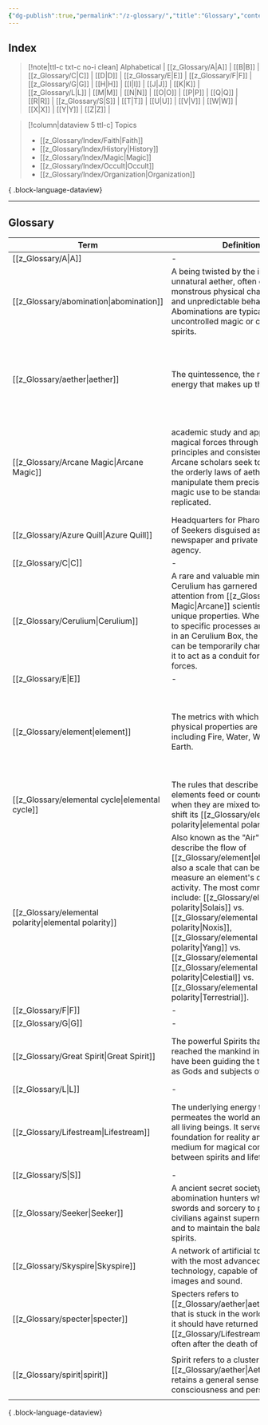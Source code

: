 ```yaml
---
{"dg-publish":true,"permalink":"/z-glossary/","title":"Glossary","contentClasses":"","tags":["homepages"],"dgShowInlineTitle":true,"noteIcon":null}
---
```


## Index
>[!note|ttl-c txt-c no-i clean] Alphabetical
| [[z_Glossary/A\|A]] | [[B\|B]] | [[z_Glossary/C\|C]] | [[D\|D]] | [[z_Glossary/E\|E]] | [[z_Glossary/F\|F]] | [[z_Glossary/G\|G]] | [[H\|H]] | [[I\|I]] | [[J\|J]] | [[K\|K]] | [[z_Glossary/L\|L]] | [[M\|M]] | [[N\|N]] | [[O\|O]] | [[P\|P]] | [[Q\|Q]] | [[R\|R]] | [[z_Glossary/S\|S]] | [[T\|T]] | [[U\|U]] | [[V\|V]] | [[W\|W]] | [[X\|X]] | [[Y\|Y]] | [[Z\|Z]] |

>[!column|dataview 5 ttl-c] Topics
> - [[z_Glossary/Index/Faith\|Faith]]
> - [[z_Glossary/Index/History\|History]]
> - [[z_Glossary/Index/Magic\|Magic]]
> - [[z_Glossary/Index/Occult\|Occult]]
> - [[z_Glossary/Index/Organization\|Organization]]
> 
{ .block-language-dataview}

---
## Glossary 


| Term                                                     | Definition                                                                                                                                                                                                                                                                                                                                                                              | Topic                                                                                                                                                 | Aliases                                                                                                        |
| -------------------------------------------------------- | --------------------------------------------------------------------------------------------------------------------------------------------------------------------------------------------------------------------------------------------------------------------------------------------------------------------------------------------------------------------------------------- | ----------------------------------------------------------------------------------------------------------------------------------------------------- | -------------------------------------------------------------------------------------------------------------- |
| [[z_Glossary/A\|A]]                                   | \-                                                                                                                                                                                                                                                                                                                                                                                      | \-                                                                                                                                                    | \-                                                                                                             |
| [[z_Glossary/abomination\|abomination]]               | A being twisted by the influence of unnatural aether, often exhibiting monstrous physical characteristics and unpredictable behavior. Abominations are typically a result of uncontrolled magic or corrupted spirits.                                                                                                                                                                   | <ul><li>[[z_Glossary/Index/Occult.md\\|Occult]]</li></ul>                                                                                             | monster                                                                                                        |
| [[z_Glossary/aether\|aether]]                         | The quintessence, the most basic energy that makes up the world.                                                                                                                                                                                                                                                                                                                        | <ul><li>[[z_Glossary/Index/Faith.md\\|Faith]]</li><li>[[z_Glossary/Index/Magic.md\\|Magic]]</li></ul>                                                 | aether, aether energy, energy, spiritual energy, spirit energy, quintessence, Qi, Prana                        |
| [[z_Glossary/Arcane Magic\|Arcane Magic]]             | academic study and application of magical forces through scientific principles and consistent results. Arcane scholars seek to understand the orderly laws of aether and manipulate them precisely, allowing magic use to be standardized and replicated.                                                                                                                               | <ul><li>[[z_Glossary/Index/Magic.md\\|Magic]]</li></ul>                                                                                               | Arcane, Arcane school of magic, Arcane scholar, Arcane mage, Arcane Technology                                 |
| [[z_Glossary/Azure Quill\|Azure Quill]]               | Headquarters for Pharousian chapter of Seekers disguised as a newspaper and private investigation agency.                                                                                                                                                                                                                                                                               | <ul><li>[[z_Glossary/Index/Organization.md\\|Organization]]</li></ul>                                                                                 | \-                                                                                                             |
| [[z_Glossary/C\|C]]                                   | \-                                                                                                                                                                                                                                                                                                                                                                                      | \-                                                                                                                                                    | \-                                                                                                             |
| [[z_Glossary/Cerulium\|Cerulium]]                     | A rare and valuable mineral, Cerulium has garnered significant attention from [[z_Glossary/Arcane Magic\|Arcane]] scientists for its unique properties. When subjected to specific processes and stablized in an Cerulium Box, the power stone can be temporarily charged, allowing it to act as a conduit for magical forces.                                                                     | <ul><li>[[z_Glossary/Index/Magic.md\\|Magic]]</li></ul>                                                                                               | Cerulium Box, Arcane Stone, Power Stone, Cerulium Technology                                                   |
| [[z_Glossary/E\|E]]                                   | \-                                                                                                                                                                                                                                                                                                                                                                                      | \-                                                                                                                                                    | \-                                                                                                             |
| [[z_Glossary/element\|element]]                       | The metrics with which Aether's physical properties are described, including Fire, Water, Wood, Metal, Earth.                                                                                                                                                                                                                                                                           | <ul><li>[[z_Glossary/Index/Magic.md\\|Magic]]</li></ul>                                                                                               | elemental alignment, elemental, elements, elemental damage, aether alignment, alignment                        |
| [[z_Glossary/elemental cycle\|elemental cycle]]       | The rules that describe how elements feed or counter each other when they are mixed together and shift its [[z_Glossary/elemental polarity\|elemental polarity]].                                                                                                                                                                                                                                                      | <ul><li>[[z_Glossary/Index/Magic.md\\|Magic]]</li></ul>                                                                                               | flow of element, cycle of element                                                                              |
| [[z_Glossary/elemental polarity\|elemental polarity]] | Also known as the "Air" or "Qi", describe the flow of [[z_Glossary/element\|element]]s, also a scale that can be used to measure an element's degree of activity. The most common names include: [[z_Glossary/elemental polarity\|Solais]] vs. [[z_Glossary/elemental polarity\|Noxis]], [[z_Glossary/elemental polarity\|Yang]] vs. [[z_Glossary/elemental polarity\|Yin]], [[z_Glossary/elemental polarity\|Celestial]] vs. [[z_Glossary/elemental polarity\|Terrestrial]]. | <ul><li>[[z_Glossary/Index/Magic.md\\|Magic]]</li></ul>                                                                                               | Air, Qi, flow of element, elemental duality, polar alignment, Solais, Noxis, Yin, Yang, Celestial, Terrestrial |
| [[z_Glossary/F\|F]]                                   | \-                                                                                                                                                                                                                                                                                                                                                                                      | \-                                                                                                                                                    | \-                                                                                                             |
| [[z_Glossary/G\|G]]                                   | \-                                                                                                                                                                                                                                                                                                                                                                                      | \-                                                                                                                                                    | \-                                                                                                             |
| [[z_Glossary/Great Spirit\|Great Spirit]]             | The powerful Spirits that has reached the mankind in dreams and have been guiding the tide of history as Gods and subjects of worship.                                                                                                                                                                                                                                                  | <ul><li>[[z_Glossary/Index/Faith.md\\|Faith]]</li></ul>                                                                                               | God, Spirit, Deity, Holy Spirit, Divinity, Astral                                                              |
| [[z_Glossary/L\|L]]                                   | \-                                                                                                                                                                                                                                                                                                                                                                                      | \-                                                                                                                                                    | \-                                                                                                             |
| [[z_Glossary/Lifestream\|Lifestream]]                 | The underlying energy that permeates the world and connects all living beings. It serves as the foundation for reality and acts as a medium for magical communication between spirits and lifeforms.                                                                                                                                                                                    | <ul><li>[[z_Glossary/Index/Faith.md\\|Faith]]</li><li>[[z_Glossary/Index/Magic.md\\|Magic]]</li></ul>                                                 | Astral Sea, River of Memeory, Astral Current, Beyond, Source                                                   |
| [[z_Glossary/S\|S]]                                   | \-                                                                                                                                                                                                                                                                                                                                                                                      | \-                                                                                                                                                    | \-                                                                                                             |
| [[z_Glossary/Seeker\|Seeker]]                         | A ancient secret society of abomination hunters who wield swords and sorcery to protect the civilians against supernatural threats and to maintain the balance of the spirits.                                                                                                                                                                                                          | <ul><li>[[z_Glossary/Index/Occult.md\\|Occult]]</li><li>[[z_Glossary/Index/Organization.md\\|Organization]]</li></ul>                                 | The Seekers                                                                                                    |
| [[z_Glossary/Skyspire\|Skyspire]]                     | A network of artificial towers built with the most advanced Cerulium technology, capable of transmitting images and sound.                                                                                                                                                                                                                                                              | <ul><li>[[z_Glossary/Index/Magic.md\\|Magic]]</li></ul>                                                                                               | Skyspire                                                                                                       |
| [[z_Glossary/specter\|specter]]                       | Specters refers to [[z_Glossary/aether\|aether]] energy that is stuck in the world even when it should have returned to the [[z_Glossary/Lifestream\|Lifestream]], often after the death of one's body.                                                                                                                                                                                                                           | <ul><li>[[z_Glossary/Index/Occult.md\\|Occult]]</li></ul>                                                                                             | \-                                                                                                             |
| [[z_Glossary/spirit\|spirit]]                         | Spirit refers to a cluster of [[z_Glossary/aether\|Aether]] that retains a general sense of consciousness and personality.                                                                                                                                                                                                                                                                                 | <ul><li>[[z_Glossary/Index/Faith.md\\|Faith]]</li><li>[[z_Glossary/Index/Magic.md\\|Magic]]</li><li>[[z_Glossary/Index/Occult.md\\|Occult]]</li></ul> | spirit                                                                                                         |

{ .block-language-dataview}


